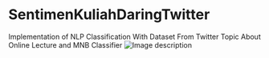 # SentimenKuliahDaringTwitter
Implementation of NLP Classification With Dataset From Twitter Topic About Online Lecture and MNB Classifier 
![Image description](https://github.com/Pcpkomputer/SentimenKuliahDaringTwitter/raw/master/demo.png)